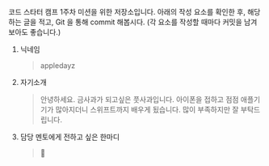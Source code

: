 코드 스타터 캠프 1주차 미션을 위한 저장소입니다.
아래의 작성 요소를 확인한 후, 해당하는 글을 적고, Git 을 통해 commit 해봅시다. (각 요소를 작성할 때마다 커밋을 남겨보아도 좋습니다.)

1. 닉네임
   > appledayz
2. 자기소개
   > 안녕하세요. 금사과가 되고싶은 풋사과입니다. 아이폰을 접하고 점점 애플기기가 많아지더니 스위프트까지 배우게 됬습니다. 많이 부족하지만 잘 부탁드립니다.
3. 담당 멘토에게 전하고 싶은 한마디
   > 🍎
